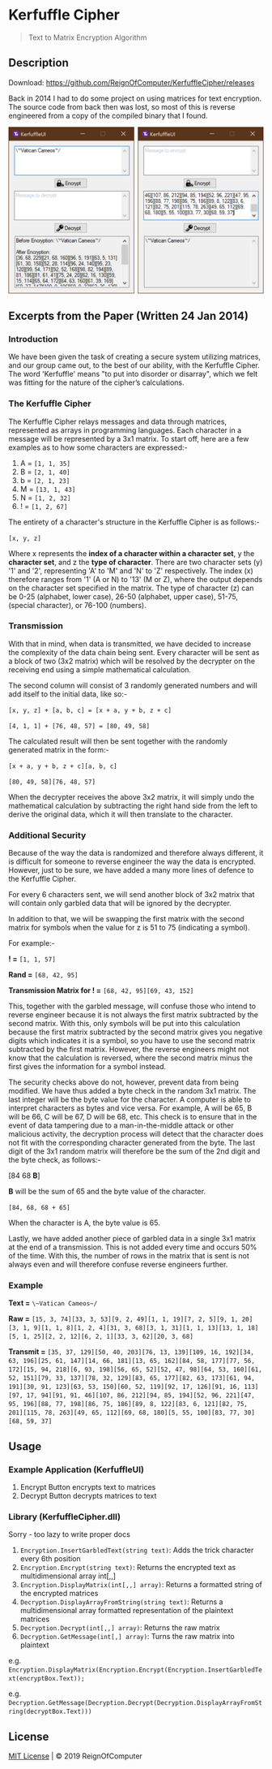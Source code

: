 # Kerfuffle Cipher

> Text to Matrix Encryption Algorithm

## Description

Download: https://github.com/ReignOfComputer/KerfuffleCipher/releases

Back in 2014 I had to do some project on using matrices for text encryption. The source code from back then was lost, so most of this is reverse engineered from a copy of the compiled binary that I found.

<p align="center"> <img src="Screenshot.png"> </p>

## Excerpts from the Paper (Written 24 Jan 2014)

### Introduction

We have been given the task of creating a secure system utilizing matrices, and our group came out, to the best of our ability, with the Kerfuffle Cipher. The word 'Kerfuffle' means "to put into disorder or disarray", which we felt was fitting for the nature of the cipher’s calculations.

### The Kerfuffle Cipher

The Kerfuffle Cipher relays messages and data through matrices, represented as arrays in programming languages. Each character in a message will be represented by a 3x1 matrix. To start off, here are a few examples as to how some characters are expressed:-
1. A = `[1, 1, 35]`
2. B = `[2, 1, 40]`
3. b = `[2, 1, 23]`
4. M = `[13, 1, 43]`
5. N = `[1, 2, 32]`
6. ! = `[1, 2, 67]`

The entirety of a character's structure in the Kerfuffle Cipher is as follows:-

`[x, y, z]`

Where x represents the **index of a character within a character set**, y the **character set**, and z the **type of character**. There are two character sets (y) '1' and '2', representing 'A' to 'M' and 'N' to 'Z' respectively. The index (x) therefore ranges from '1' (A or N) to '13' (M or Z), where the output depends on the character set specified in the matrix. The type of character (z) can be 0-25 (alphabet, lower case), 26-50 (alphabet, upper case), 51-75, (special character), or 76-100 (numbers).

### Transmission

With that in mind, when data is transmitted, we have decided to increase the complexity of the data chain being sent. Every character will be sent as a block of two (3x2 matrix) which will be resolved by the decrypter on the receiving end using a simple mathematical calculation.

The second column will consist of 3 randomly generated numbers and will add itself to the initial data, like so:-

`[x, y, z] + [a, b, c] = [x + a, y + b, z + c]`

`[4, 1, 1] + [76, 48, 57] = [80, 49, 58]`

The calculated result will then be sent together with the randomly generated matrix in the form:-

`[x + a, y + b, z + c][a, b, c]`

`[80, 49, 58][76, 48, 57]`

When the decrypter receives the above 3x2 matrix, it will simply undo the mathematical calculation by subtracting the right hand side from the left to derive the original data, which it will then translate to the character.

### Additional Security

Because of the way the data is randomized and therefore always different, it is difficult for someone to reverse engineer the way the data is encrypted. However, just to be sure, we have added a many more lines of defence to the Kerfuffle Cipher.

For every 6 characters sent, we will send another block of 3x2 matrix that will contain only garbled data that will be ignored by the decrypter.

In addition to that, we will be swapping the first matrix with the second matrix for symbols when the value for z is 51 to 75 (indicating a symbol).

For example:-

**! =** `[1, 1, 57]`

**Rand =** `[68, 42, 95]`

**Transmission Matrix for ! =** `[68, 42, 95][69, 43, 152]`

This, together with the garbled message, will confuse those who intend to reverse engineer because it is not always the first matrix subtracted by the second matrix. With this, only symbols will be put into this calculation because the first matrix subtracted by the second matrix gives you negative digits which indicates it is a symbol, so you have to use the second matrix subtracted by the first matrix. However, the reverse engineers might not know that the calculation is reversed, where the second matrix minus the first gives the information for a symbol instead. 

The security checks above do not, however, prevent data from being modified. We have thus added a byte check in the random 3x1 matrix. The last integer will be the byte value for the character. A computer is able to interpret characters as bytes and vice versa. For example, A will be 65, B will be 66, C will be 67, D will be 68, etc. This check is to ensure that in the event of data tampering due to a man-in-the-middle attack or other malicious activity, the decryption process will detect that the character does not fit with the corresponding character generated from the byte. The last digit of the 3x1 random matrix will therefore be the sum of the 2nd digit and the byte check, as follows:-

[84 68 **B**]

**B** will be the sum of 65 and the byte value of the character.

`[84, 68, 68 + 65]`

When the character is A, the byte value is 65.

Lastly, we have added another piece of garbled data in a single 3x1 matrix at the end of a transmission. This is not added every time and occurs 50% of the time. With this, the number of rows in the matrix that is sent is not always even and will therefore confuse reverse engineers further.

### Example

**Text =** `\~Vatican Cameos~/`

**Raw =** `[15, 3, 74][33, 3, 53][9, 2, 49][1, 1, 19][7, 2, 5][9, 1, 20][3, 1, 9][1, 1, 8][1, 2, 4][31, 3, 68][3, 1, 31][1, 1, 13][13, 1, 18][5, 1, 25][2, 2, 12][6, 2, 1][33, 3, 62][20, 3, 68]`

**Transmit =** `[35, 37, 129][50, 40, 203][76, 13, 139][109, 16, 192][34, 63, 196][25, 61, 147][14, 66, 181][13, 65, 162][84, 58, 177][77, 56, 172][15, 94, 218][6, 93, 198][56, 65, 52][52, 47, 98][64, 53, 160][61, 52, 151][79, 33, 137][78, 32, 129][83, 65, 177][82, 63, 173][61, 94, 191][30, 91, 123][63, 53, 150][60, 52, 119][92, 17, 126][91, 16, 113][97, 17, 94][91, 91, 46][107, 86, 212][94, 85, 194][52, 96, 221][47, 95, 196][88, 77, 198][86, 75, 186][89, 8, 122][83, 6, 121][82, 75, 201][115, 78, 263][49, 65, 112][69, 68, 180][5, 55, 100][83, 77, 30][68, 59, 37]`

## Usage

### Example Application (KerfuffleUI)

1. Encrypt Button encrypts text to matrices
2. Decrypt Button decrypts matrices to text

### Library (KerfuffleCipher.dll)

Sorry - too lazy to write proper docs

1. `Encryption.InsertGarbledText(string text)`: Adds the trick character every 6th position
2. `Encryption.Encrypt(string text)`: Returns the encrypted text as multidimensional array int[,,]
3. `Encryption.DisplayMatrix(int[,,] array)`: Returns a formatted string of the encrypted matrices
4. `Decryption.DisplayArrayFromString(string text)`: Returns a multidimensional array formatted representation of the plaintext matrices
5. `Decryption.Decrypt(int[,,] array)`: Returns the raw matrix
6. `Decryption.GetMessage(int[,] array)`: Turns the raw matrix into plaintext

e.g. `Encryption.DisplayMatrix(Encryption.Encrypt(Encryption.InsertGarbledText(encryptBox.Text));`

e.g. `Decryption.GetMessage(Decryption.Decrypt(Decryption.DisplayArrayFromString(decryptBox.Text)))`

### 

## License

[MIT License](https://github.com/ReignOfComputer/KerfuffleCipher/blob/master/LICENSE) | &copy; 2019 ReignOfComputer